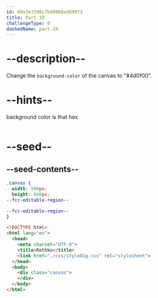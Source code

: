 ```yaml
---
id: 60a3e3396c7b40068ad69973
title: Part 10
challengeType: 0
dashedName: part-10
---
```


# --description--

Change the `background-color` of the canvas to "#4d0f00".

# --hints--

background color is that hex

```js

```

# --seed--

## --seed-contents--

```css
.canvas {
  width: 500px;
  height: 600px;
--fcc-editable-region--

--fcc-editable-region--
}
```

```html
<!DOCTYPE html>
<html lang="en">
  <head>
    <meta charset="UTF-8">
    <title>Rothko</title>
    <link href="./css/style01g.css" rel="stylesheet">
  </head>
  <body>
    <div class="canvas">
    </div>
  </body>
</html>
```
